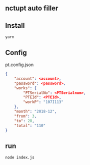 ## nctupt auto filler

## Install
```
yarn
```

## Config
pt.config.json
```json
{ 
    "account": <account>, 
    "password": <password>,
    "works": {
        "PTSerialNo": <PTSerialnum>,
        "PTEId": <PTEId>,
        "workP": "107I113"
    },
    "month": "2018-12",
    "from": 3,
    "to": 28,
    "total": "110" 
}
```

## run
```
node index.js
```
